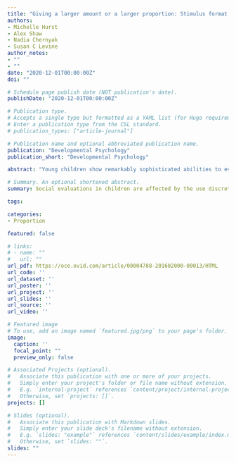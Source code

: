 ```yaml
---
title: "Giving a larger amount or a larger proportion: Stimulus format impacts children’s social evaluations"
authors:
- Michelle Hurst
- Alex Shaw
- Nadia Chernyak
- Susan C Levine
author_notes:
- ""
- ""
date: "2020-12-01T00:00:00Z"
doi: ""

# Schedule page publish date (NOT publication's date).
publishDate: "2020-12-01T00:00:00Z"

# Publication type.
# Accepts a single type but formatted as a YAML list (for Hugo requirements).
# Enter a publication type from the CSL standard.
# publication_types: ["article-journal"]

# Publication name and optional abbreviated publication name.
publication: "Developmental Psychology"
publication_short: "Developmental Psychology"

abstract: "Young children show remarkably sophisticated abilities to evaluate others. Yet their abilities to engage in proportional moral evaluation undergoes protracted development. Namely, young children evaluate someone who shares absolutely more as being “nicer” than someone who shares proportionally more (e.g., sharing 3-out-of-6 is nicer than sharing 2-out-of-3, because 3 > 2, even though 3/6 < 2/3), whereas adults think the opposite. We investigate the hypothesis that this prior work underestimates children’s proportional social reasoning by relying on discrete and spatially separated quantities (e.g., individual stickers), which can hinder proportional reasoning even outside social contexts. In three experiments we examine whether 4- and 5-year-old children’s social evaluations are impacted by the discreteness and spatial separation of the resource and compare their behavior to adults (18 to 63 years; across all samples: 38% girls/women, 62% boys/men; no other demographic data was collected). We find that children are sensitive to these features: when the resource was divided into discrete units (Experiment 1) or spatially separated (Experiment 2) children were more likely to use absolute amount, as opposed to proportion, relative to when the resources were not divided and remained spatially connected. However, adults were highly sensitive to proportion regardless of the display’s perceptual features (Experiment 3), and children’s use of proportion remained below adult-levels. These results suggest that perceptual features influence children’s use of absolute versus proportional information in their social evaluations, which has theoretical and methodological implications for understanding children’s conceptions of fairness."

# Summary. An optional shortened abstract.
summary: Social evaluations in children are affected by the use discrete units rather than spatially connected resources.

tags:

categories:
- Proportion

featured: false

# links:
# - name: ""
#   url: ""
url_pdf: https://oce.ovid.com/article/00004788-201602000-00013/HTML
url_code: ''
url_dataset: ''
url_poster: ''
url_project: ''
url_slides: ''
url_source: ''
url_video: ''

# Featured image
# To use, add an image named `featured.jpg/png` to your page's folder. 
image:
  caption: ''
  focal_point: ""
  preview_only: false

# Associated Projects (optional).
#   Associate this publication with one or more of your projects.
#   Simply enter your project's folder or file name without extension.
#   E.g. `internal-project` references `content/project/internal-project/index.md`.
#   Otherwise, set `projects: []`.
projects: []

# Slides (optional).
#   Associate this publication with Markdown slides.
#   Simply enter your slide deck's filename without extension.
#   E.g. `slides: "example"` references `content/slides/example/index.md`.
#   Otherwise, set `slides: ""`.
slides: ""
---
```



